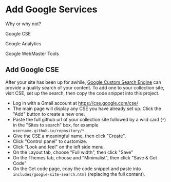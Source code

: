 # Add Google Services

Why or why not? 

Google CSE

Google Analytics 

Google WebMaster Tools

## Add Google CSE

After your site has been up for awhile, [Google Custom Search Engine](https://cse.google.com/cse/) can provide a quality search of your content.
To add one to your collection site, visit CSE, set up the search, then copy the code snippet into this project.

- Log in with a Gmail account at <https://cse.google.com/cse/>
- The main page will display any CSE you have already set up. Click the "Add" button to create a new one.
- Paste the full github url of your collection site followed by a wild card (`*`) in the "Sites to search" box, for example `username.github.io/repository/*`.
- Give the CSE a meaningful name, then click "Create".
- Click "Control panel" to customize.
- Click "Look and feel" on the left side menu.
- On the Layout tab, choose "Full width", then click "Save"
- On the Themes tab, choose and "Minimalist", then click "Save & Get Code"
- On the Get code page, copy the code snippet and paste into `includes/google-site-search.html` (replacing the full content).
